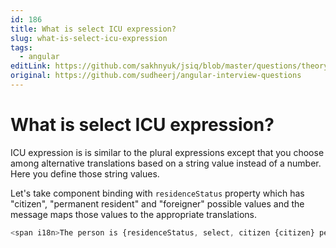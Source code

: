 ```yaml
---
id: 186
title: What is select ICU expression?
slug: what-is-select-icu-expression
tags:
  - angular
editLink: https://github.com/sakhnyuk/jsiq/blob/master/questions/theory/angular/186.md
original: https://github.com/sudheerj/angular-interview-questions
---
```


# What is select ICU expression?

ICU expression is is similar to the plural expressions except that you choose among alternative translations based on a string value instead of a number. Here you define those string values.

Let's take component binding with `residenceStatus` property which has "citizen", "permanent resident" and "foreigner" possible values and the message maps those values to the appropriate translations.

```javascript
<span i18n>The person is {residenceStatus, select, citizen {citizen} permanent resident {permanentResident} foreigner {foreigner}}</span>
```